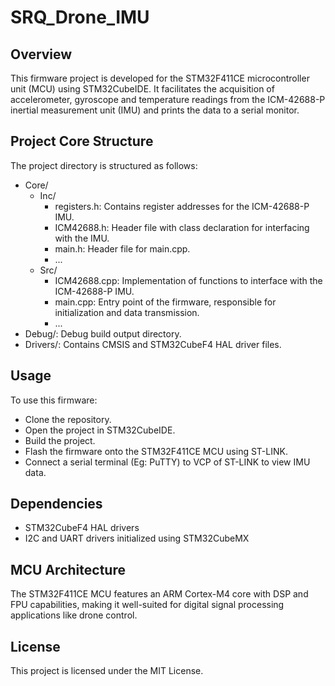 # SRQ_Drone_IMU

## Overview

This firmware project is developed for the STM32F411CE microcontroller unit (MCU) using STM32CubeIDE. It facilitates the acquisition of accelerometer, gyroscope and temperature readings from the ICM-42688-P inertial measurement unit (IMU) and prints the data to a serial monitor.

## Project Core Structure

The project directory is structured as follows:

* Core/
    * Inc/
        * registers.h: Contains register addresses for the ICM-42688-P IMU.
        * ICM42688.h: Header file with class declaration for interfacing with the IMU.
        * main.h: Header file for main.cpp.
        * ...
    * Src/
        * ICM42688.cpp: Implementation of functions to interface with the ICM-42688-P IMU.
        * main.cpp: Entry point of the firmware, responsible for initialization and data transmission.
        * ...
* Debug/: Debug build output directory.
* Drivers/: Contains CMSIS and STM32CubeF4 HAL driver files.

## Usage

To use this firmware:

* Clone the repository.
* Open the project in STM32CubeIDE.
* Build the project.
* Flash the firmware onto the STM32F411CE MCU using ST-LINK.
* Connect a serial terminal (Eg: PuTTY) to VCP of ST-LINK to view IMU data.

## Dependencies

* STM32CubeF4 HAL drivers
* I2C and UART drivers initialized using STM32CubeMX

## MCU Architecture

The STM32F411CE MCU features an ARM Cortex-M4 core with DSP and FPU capabilities, making it well-suited for digital signal processing applications like drone control.

## License

This project is licensed under the MIT License.
